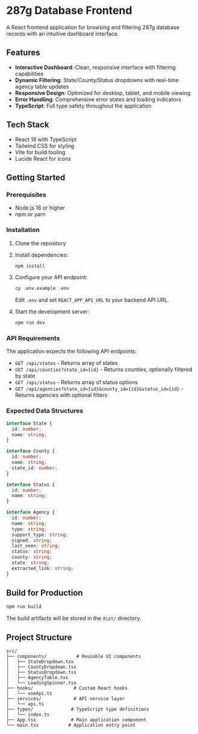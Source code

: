 # 287g Database Frontend

A React frontend application for browsing and filtering 287g database records with an intuitive dashboard interface.

## Features

- **Interactive Dashboard**: Clean, responsive interface with filtering capabilities
- **Dynamic Filtering**: State/County/Status dropdowns with real-time agency table updates
- **Responsive Design**: Optimized for desktop, tablet, and mobile viewing
- **Error Handling**: Comprehensive error states and loading indicators
- **TypeScript**: Full type safety throughout the application

## Tech Stack

- React 18 with TypeScript
- Tailwind CSS for styling
- Vite for build tooling
- Lucide React for icons

## Getting Started

### Prerequisites

- Node.js 16 or higher
- npm or yarn

### Installation

1. Clone the repository
2. Install dependencies:
   ```bash
   npm install
   ```

3. Configure your API endpoint:
   ```bash
   cp .env.example .env
   ```
   Edit `.env` and set `REACT_APP_API_URL` to your backend API URL.

4. Start the development server:
   ```bash
   npm run dev
   ```

### API Requirements

The application expects the following API endpoints:

- `GET /api/states` - Returns array of states
- `GET /api/counties?state_id={id}` - Returns counties, optionally filtered by state
- `GET /api/status` - Returns array of status options  
- `GET /api/agencies?state_id={id}&county_id={id}&status_id={id}` - Returns agencies with optional filters

### Expected Data Structures

```typescript
interface State {
  id: number;
  name: string;
}

interface County {
  id: number;
  name: string;
  state_id: number;
}

interface Status {
  id: number;
  name: string;
}

interface Agency {
  id: number;
  name: string;
  type: string;
  support_type: string;
  signed: string;
  last_seen: string;
  status: string;
  county: string;
  state: string;
  extracted_link: string;
}
```

## Build for Production

```bash
npm run build
```

The build artifacts will be stored in the `dist/` directory.

## Project Structure

```
src/
├── components/           # Reusable UI components
│   ├── StateDropdown.tsx
│   ├── CountyDropdown.tsx
│   ├── StatusDropdown.tsx
│   ├── AgencyTable.tsx
│   └── LoadingSpinner.tsx
├── hooks/               # Custom React hooks
│   └── useApi.ts
├── services/            # API service layer
│   └── api.ts
├── types/              # TypeScript type definitions
│   └── index.ts
├── App.tsx             # Main application component
└── main.tsx           # Application entry point
```